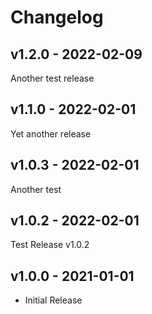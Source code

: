 # Changelog

## v1.2.0 - 2022-02-09

Another test release

## v1.1.0 - 2022-02-01

Yet another release

## v1.0.3 - 2022-02-01

Another test

## v1.0.2 - 2022-02-01

Test Release v1.0.2

## v1.0.0 - 2021-01-01

- Initial Release
